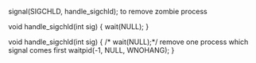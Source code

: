 signal(SIGCHLD, handle_sigchld);  to remove zombie process

void handle_sigchld(int sig)
{
    wait(NULL);
}


void handle_sigchld(int sig)
{
    /* wait(NULL);*/  remove one process which signal comes first
    waitpid(-1, NULL, WNOHANG);
}